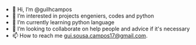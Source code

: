 - 👋 Hi, I’m @guilhcampos
- 👀 I’m interested in projects engeniers, codes and python
- 🌱 I’m currently learning python language
- 💞️ I’m looking to collaborate on help people and advice if it's necessary
- 📫 How to reach me gui.sousa.campos17@gmail.com. 

<!---
guilhcampos/guilhcampos is a ✨ special ✨ repository because its `README.md` (this file) appears on your GitHub profile.
You can click the Preview link to take a look at your changes.
--->
